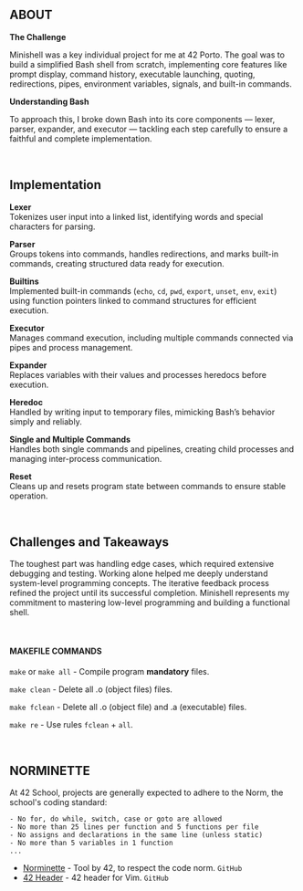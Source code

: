 ## ABOUT

**The Challenge**

Minishell was a key individual project for me at 42 Porto. The goal was to build a simplified Bash shell from scratch, implementing core features like prompt display, command history, executable launching, quoting, redirections, pipes, environment variables, signals, and built-in commands.

**Understanding Bash**

To approach this, I broke down Bash into its core components — lexer, parser, expander, and executor — tackling each step carefully to ensure a faithful and complete implementation.

<br>

## Implementation

**Lexer**<br>
Tokenizes user input into a linked list, identifying words and special characters for parsing.

**Parser**<br>
Groups tokens into commands, handles redirections, and marks built-in commands, creating structured data ready for execution.

**Builtins**<br>
Implemented built-in commands (`echo`, `cd`, `pwd`, `export`, `unset`, `env`, `exit`) using function pointers linked to command structures for efficient execution.

**Executor**<br>
Manages command execution, including multiple commands connected via pipes and process management.

**Expander**<br>
Replaces variables with their values and processes heredocs before execution.

**Heredoc**<br>
Handled by writing input to temporary files, mimicking Bash’s behavior simply and reliably.

**Single and Multiple Commands**<br>
Handles both single commands and pipelines, creating child processes and managing inter-process communication.

**Reset**<br>
Cleans up and resets program state between commands to ensure stable operation.

<br>

## Challenges and Takeaways

The toughest part was handling edge cases, which required extensive debugging and testing. Working alone helped me deeply understand system-level programming concepts. The iterative feedback process refined the project until its successful completion. Minishell represents my commitment to mastering low-level programming and building a functional shell.

<br>

#### MAKEFILE COMMANDS
`make` or `make all` - Compile program **mandatory** files.

`make clean` - Delete all .o (object files) files.

`make fclean` - Delete all .o (object file) and .a (executable) files.

`make re` - Use rules `fclean` + `all`.

<br>

## NORMINETTE
At 42 School, projects are generally expected to adhere to the Norm, the school's coding standard:

```
- No for, do while, switch, case or goto are allowed
- No more than 25 lines per function and 5 functions per file
- No assigns and declarations in the same line (unless static)
- No more than 5 variables in 1 function
... 
```

* [Norminette](https://github.com/42School/norminette) - Tool by 42, to respect the code norm. `GitHub`
* [42 Header](https://github.com/42Paris/42header) - 42 header for Vim. `GitHub`
